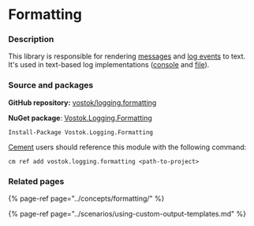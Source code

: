 # Formatting

### Description

This library is responsible for rendering [messages](https://github.com/vostok/logging.formatting/blob/master/Vostok.Logging.Formatting/LogMessageFormatter.cs) and [log events](../concepts/log-events.md) to text. It's used in text-based log implementations \([console](../implementations/console-log.md) and [file](../implementations/file-log.md)\).

### Source and packages

**GitHub repository:** [vostok/logging.formatting](https://github.com/vostok/logging.formatting)

**NuGet package**: [Vostok.Logging.Formatting](https://www.nuget.org/packages/Vostok.Logging.Formatting)

```text
Install-Package Vostok.Logging.Formatting
```

[Cement](https://github.com/skbkontur/cement) users should reference this module with the following command:

```text
cm ref add vostok.logging.formatting <path-to-project>
```

### Related pages

{% page-ref page="../concepts/formatting/" %}

{% page-ref page="../scenarios/using-custom-output-templates.md" %}

